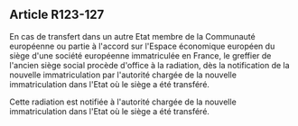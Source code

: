 Article R123-127
----
En cas de transfert dans un autre Etat membre de la Communauté européenne ou
partie à l'accord sur l'Espace économique européen du siège d'une société
européenne immatriculée en France, le greffier de l'ancien siège social procède
d'office à la radiation, dès la notification de la nouvelle immatriculation par
l'autorité chargée de la nouvelle immatriculation dans l'Etat où le siège a été
transféré.

Cette radiation est notifiée à l'autorité chargée de la nouvelle immatriculation
dans l'Etat où le siège a été transféré.
